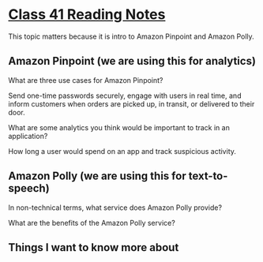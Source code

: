 # [Class 41 Reading Notes](https://github.com/snur206/reading-notes/blob/main/401/class41notes.md)

This topic matters because it is intro to Amazon Pinpoint and Amazon Polly.

## Amazon Pinpoint (we are using this for analytics)

What are three use cases for Amazon Pinpoint?

Send one-time passwords securely, engage with users in real time, and inform customers when orders are picked up, in transit, or delivered to their door.

What are some analytics you think would be important to track in an application?

How long a user would spend on an app and track suspicious activity.

## Amazon Polly (we are using this for text-to-speech)

In non-technical terms, what service does Amazon Polly provide?



What are the benefits of the Amazon Polly service?




## Things I want to know more about

